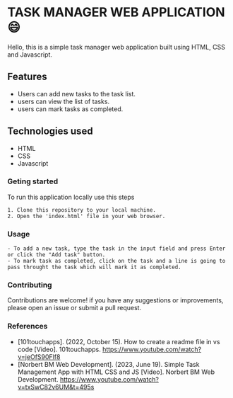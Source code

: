 # TASK MANAGER WEB APPLICATION :smile:

Hello, this is a simple task manager web application built using HTML, CSS and Javascript.

## Features 
  
   - Users can add new tasks to the task list.
   - users can view the list of tasks.
   - users can mark tasks as completed.

## Technologies used

   - HTML
   - CSS
   - Javascript

  ### Geting started

   To run this application locally use this steps

    1. Clone this repository to your local machine.
    2. Open the 'index.html' file in your web browser.

  ### Usage

    - To add a new task, type the task in the input field and press Enter or click the "Add task" button.
    - To mark task as completed, click on the task and a line is going to pass throught the task which will mark it as completed.

  ### Contributing

  Contributions are welcome! if you have any suggestions or improvements, please open an issue or submit a pull request.

  ### References

   - [101touchapps]. (2022, October 15). How to create a readme file in vs code [Video]. 101touchapps. https://www.youtube.com/watch?v=jeOfS90Flf8
   - [Norbert BM Web Development]. (2023, June 19). Simple Task Management App with HTML CSS and JS [Video]. Norbert BM Web Development. https://www.youtube.com/watch?v=txSwC82v6UM&t=495s
